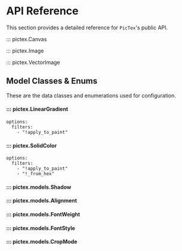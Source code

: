 # API Reference

This section provides a detailed reference for `PicTex`'s public API.

::: pictex.Canvas

::: pictex.Image

::: pictex.VectorImage

## Model Classes & Enums

These are the data classes and enumerations used for configuration.

#### ::: pictex.LinearGradient
    options:
      filters:
        - "!apply_to_paint"
#### ::: pictex.SolidColor
    options:
      filters:
        - "!apply_to_paint"
        - "!_from_hex"
#### ::: pictex.models.Shadow
#### ::: pictex.models.Alignment
#### ::: pictex.models.FontWeight
#### ::: pictex.models.FontStyle
#### ::: pictex.models.CropMode
